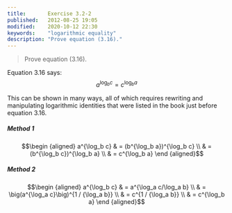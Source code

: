 ```yaml
---
title:       Exercise 3.2-2
published:   2012-08-25 19:05
modified:    2020-10-12 22:30
keywords:    "logarithmic equality"
description: "Prove equation (3.16)."
---
```


> Prove equation (3.16).

Equation 3.16 says: $$a^{\log_b c} = c^{\log_b a}$$

This can be shown in many ways, all of which requires rewriting and manipulating logarithmic identities that were listed in the book just before equation 3.16.

##### Method 1

$$\begin {aligned}
a^{\log_b c} & = (b^{\log_b a})^{\log_b c} \\
             & = (b^{\log_b c})^{\log_b a} \\
             & = c^{\log_b a}
\end {aligned}$$

##### Method 2

$$\begin {aligned}
a^{\log_b c} & = a^{\log_a c/\log_a b} \\
             & = \big(a^{\log_a c}\big)^{1 / {\log_a b}} \\
             & = c^{1 / {\log_a b}} \\
             & = c^{\log_b a}
\end {aligned}$$
